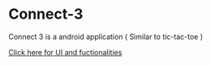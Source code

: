 # Connect-3

Connect 3 is a android application ( Similar to tic-tac-toe )

<a href="https://youtube.com/shorts/iY9yLd0JaYI?feature=share" target="_blank" > Click here for UI and fuctionalities </a>
